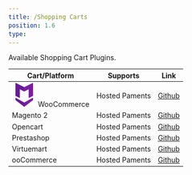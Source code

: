 ```yaml
---
title: /Shopping Carts
position: 1.6
type: 
---
```

Available Shopping Cart Plugins.

| Cart/Platform | Supports        | Link                      |
|------|-------------|----------------------------------|
| ![alt text](https://github.com/adam-p/markdown-here/raw/master/src/common/images/icon48.png "Logo Title Text 1") WooCommerce  | Hosted Paments          | [Github](https://github.com/BOIPA/WooCommerce_plugin)                          |
| Magento 2  | Hosted Paments        | [Github](https://github.com/BOIPA/Magento_2)                 |
| Opencart  | Hosted Paments    | [Github](https://github.com/BOIPA/OpenCart)     |
| Prestashop  | Hosted Paments      | [Github](https://github.com/BOIPA/WooCommerce_plugin)       |
| Virtuemart  | Hosted Paments      | [Github](https://github.com/BOIPA/VirtueMart)       |
| ooCommerce  | Hosted Paments      | [Github](https://github.com/BOIPA/osCommerce)       |
